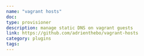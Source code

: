 ```yaml
---
name: "vagrant hosts"
doc:
type: provisioner
description: manage static DNS on vagrant guests
link: https://github.com/adrienthebo/vagrant-hosts
category: plugins
tags: 
---
```


